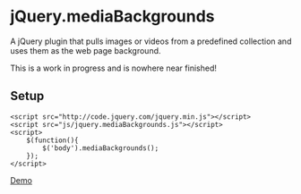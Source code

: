 jQuery.mediaBackgrounds
=======================

A jQuery plugin that pulls images or videos from a predefined collection and
uses them as the web page background.

This is a work in progress and is nowhere near finished!

## Setup

    <script src="http://code.jquery.com/jquery.min.js"></script>
    <script src="js/jquery.mediaBackgrounds.js"></script>
    <script>
        $(function(){
            $('body').mediaBackgrounds();
        });
    </script>

<a href="http://www.icodejs.com/playpen/javascript/jquery/mediaBackgrounds/" target="_blank">Demo</a>
